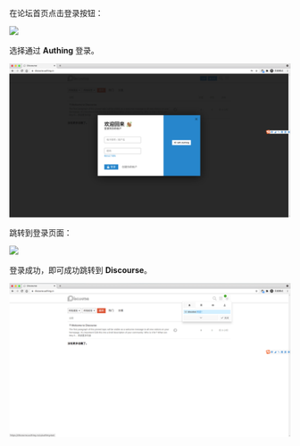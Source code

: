 <IntegrationDetailCard title="体验登录">

在论坛首页点击登录按钮：

![](~@imagesZhCn/integration/discourse/discourse-home-page.png)

选择通过 **Authing** 登录。

<img src="../../images/integration/discourse/3-1.png" class="md-img-padding" />

跳转到登录页面：

![](~@imagesZhCn/integration/discourse/login-page.png)

登录成功，即可成功跳转到 **Discourse**。

<img src="../../images/integration/discourse/3-3.png" class="md-img-padding" />

</IntegrationDetailCard>
